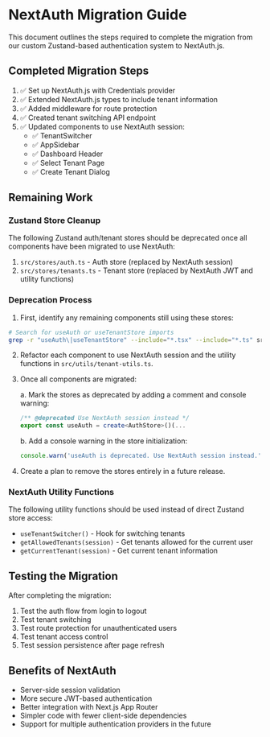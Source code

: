 # NextAuth Migration Guide

This document outlines the steps required to complete the migration from our custom Zustand-based authentication system to NextAuth.js.

## Completed Migration Steps

1. ✅ Set up NextAuth.js with Credentials provider
2. ✅ Extended NextAuth.js types to include tenant information
3. ✅ Added middleware for route protection
4. ✅ Created tenant switching API endpoint
5. ✅ Updated components to use NextAuth session:
   - ✅ TenantSwitcher
   - ✅ AppSidebar
   - ✅ Dashboard Header
   - ✅ Select Tenant Page
   - ✅ Create Tenant Dialog

## Remaining Work

### Zustand Store Cleanup

The following Zustand auth/tenant stores should be deprecated once all components have been migrated to use NextAuth:

1. `src/stores/auth.ts` - Auth store (replaced by NextAuth session)
2. `src/stores/tenants.ts` - Tenant store (replaced by NextAuth JWT and utility functions)

### Deprecation Process

1. First, identify any remaining components still using these stores:

```bash
# Search for useAuth or useTenantStore imports
grep -r "useAuth\|useTenantStore" --include="*.tsx" --include="*.ts" src/
```

2. Refactor each component to use NextAuth session and the utility functions in `src/utils/tenant-utils.ts`.

3. Once all components are migrated:

   a. Mark the stores as deprecated by adding a comment and console warning:

   ```typescript
   /** @deprecated Use NextAuth session instead */
   export const useAuth = create<AuthStore>()(...
   ```

   b. Add a console warning in the store initialization:

   ```typescript
   console.warn('useAuth is deprecated. Use NextAuth session instead.');
   ```

4. Create a plan to remove the stores entirely in a future release.

### NextAuth Utility Functions

The following utility functions should be used instead of direct Zustand store access:

- `useTenantSwitcher()` - Hook for switching tenants
- `getAllowedTenants(session)` - Get tenants allowed for the current user
- `getCurrentTenant(session)` - Get current tenant information

## Testing the Migration

After completing the migration:

1. Test the auth flow from login to logout
2. Test tenant switching
3. Test route protection for unauthenticated users
4. Test tenant access control
5. Test session persistence after page refresh

## Benefits of NextAuth

- Server-side session validation
- More secure JWT-based authentication
- Better integration with Next.js App Router
- Simpler code with fewer client-side dependencies
- Support for multiple authentication providers in the future